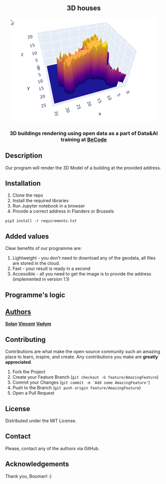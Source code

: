 
<!-- [![Contributors][contributors-shield]][contributors-url] -->
<!-- [![Forks][forks-shield]][forks-url] -->
<!-- [![Stargazers][stars-shield]][stars-url] -->
<!--[![MIT License][license-shield]][license-url] -->
<!--[![Issues][issues-shield]][issues-url] -->

  <h2 align="center">3D houses</h2>
  <p align="center">
    <a href="https://github.com/delvsola/3D_houses">
    <img src="https://github.com/delvsola/3D_houses/blob/readme/assets/Castle_demo.png" alt="Logo">
  </a>

  <h3 align="center">
    3D buildings rendering using open data as a part of Data&AI training at <a href="https://github.com/becodeorg"><strong>BeCode</strong></a>
    <br />

  </h3>

</p>

<h2> Description </h2>

Our program will render the 3D Model of a building at the provided address. 


<h2> Installation </h2>

1. Clone the repo
2. Install the required libraries
3. Run Jupyter notebook in a browser 
4. Provide a correct address in Flanders or Brussels

```
pip3 install -r requirements.txt
```

<h2> Added values </h2>

Clear benefits of our programme are:

1. Lightweight - you don't need to download any of the geodata, all files are stored in the cloud.
2. Fast - your result is ready in a second
3. Accessible - all you need to get the image is to provide the address (implemented in version 1.1)

<h2> Programme's logic </h2>

<a href="https://github.com/delvsola/3D_houses/blob/readme/assets/Logic.png" alt="Image of programme's logic">


<h2> Authors </h2>
<a href="https://github.com/delvsola"><strong>Solan</strong></a>  
<a href="https://github.com/VincentKervyn"><strong>Vincent</strong></a>  
<a href="https://github.com/nicesoul"><strong>Vadym</strong></a>  


<!-- CONTRIBUTING -->
## Contributing

Contributions are what make the open-source community such an amazing place to learn, inspire, and create. Any contributions you make are **greatly appreciated**.

1. Fork the Project
2. Create your Feature Branch (`git checkout -b feature/AmazingFeature`)
3. Commit your Changes (`git commit -m 'Add some AmazingFeature'`)
4. Push to the Branch (`git push origin feature/AmazingFeature`)
5. Open a Pull Request

<!-- LICENSE -->
## License
Distributed under the MIT License.

<!-- CONTACT -->
## Contact
Please, contact any of the authors via GitHub.

## Acknowledgements
Thank you, Bouman! :)


<!-- MARKDOWN LINKS & IMAGES -->
<!-- https://www.markdownguide.org/basic-syntax/#reference-style-links -->
[contributors-shield]: https://img.shields.io/github/contributors/delvsola/3D_houses.svg?style=for-the-badge
[contributors-url]: https://github.com/delvsola/3D_houses/graphs/contributors
[forks-shield]: https://img.shields.io/github/forks/delvsola/3D_houses.svg?style=for-the-badge
[forks-url]: https://github.com/delvsola/3D_houses/network/members
[stars-shield]: https://img.shields.io/github/stars/delvsola/3D_houses.svg?style=for-the-badge
[stars-url]: https://github.com/delvsola/3D_houses/stargazers
[issues-shield]: https://img.shields.io/github/issues/delvsola/3D_houses.svg?style=for-the-badge
[issues-url]: https://github.com/delvsola/3D_houses/issues
[license-shield]: https://img.shields.io/github/license/delvsola/3D_houses.svg?style=for-the-badge
[license-url]: https://github.com/delvsola/3D_houses/blob/master/LICENSE.txt
[product-screenshot]: images/screenshot.png